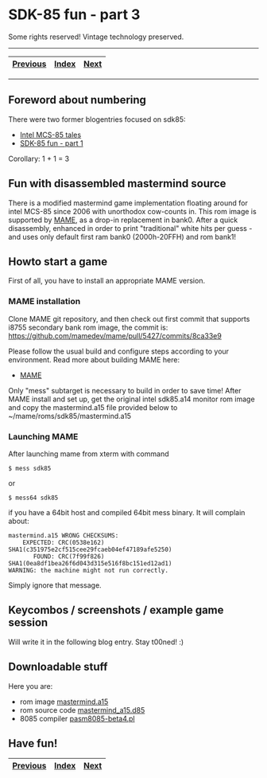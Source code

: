 # SDK-85 fun - part 3

Some rights reserved! Vintage technology preserved.

---

[Previous](../sdk85funpart1) | [Index](../../../../) | [Next](../sdk85funpart4)
--- | --- | ---

---

## Foreword about numbering

There were two former blogentries focused on sdk85:
- [Intel MCS-85 tales](dt/intelmcs85tales)
- [SDK-85 fun - part 1](dt/sdk85funpart1)

Corollary: 1 + 1 = 3

## Fun with disassembled mastermind source

There is a modified mastermind game implementation floating around for intel
MCS-85 since 2006 with unorthodox cow-counts in. This rom image is supported
by [MAME](https://github.com/mamedev/mame), as a drop-in replacement in bank0.
After a quick disassembly, enhanced in order to print "traditional" white hits
per guess - and uses only default first ram bank0 (2000h-20FFH) and rom bank1!

## Howto start a game

First of all, you have to install an appropriate MAME version.

### MAME installation

Clone MAME git
repository, and then check out first commit that supports i8755 secondary bank
rom image, the commit is:
https://github.com/mamedev/mame/pull/5427/commits/8ca33e9

Please follow the usual build and configure steps according to your environment.
Read more about building MAME here:

- [MAME](https://github.com/mamedev/mame)

Only "mess" subtarget is necessary to build in order to save time!
After MAME install and set up, get the original intel sdk85.a14 monitor rom image
and copy the mastermind.a15 file provided below to ~/mame/roms/sdk85/mastermind.a15

### Launching MAME

After launching mame from xterm with command

```
$ mess sdk85
```

or

```
$ mess64 sdk85
```

if you have a 64bit host and compiled 64bit mess binary. It will complain about:

```
mastermind.a15 WRONG CHECKSUMS:
    EXPECTED: CRC(0538e162) SHA1(c351975e2cf515cee29fcaeb04ef47189afe5250)
       FOUND: CRC(7f99f826) SHA1(0ea8df1bea26f6d043d315e516f8bc151ed12ad1)
WARNING: the machine might not run correctly.
```

Simply ignore that message.

## Keycombos / screenshots / example game session

Will write it in the following blog entry. Stay t00ned! :)

## Downloadable stuff

Here you are:

- rom image [mastermind.a15](./mastermind.a15)
- rom source code [mastermind_a15.d85](./mastermind_a15.d85)
- 8085 compiler [pasm8085-beta4.pl](../sdk85funpart1/pasm8085-beta4.pl)

## Have fun!

[Previous](../sdk85funpart1) | [Index](../../../../) | [Next](../sdk85funpart4)
--- | --- | ---
